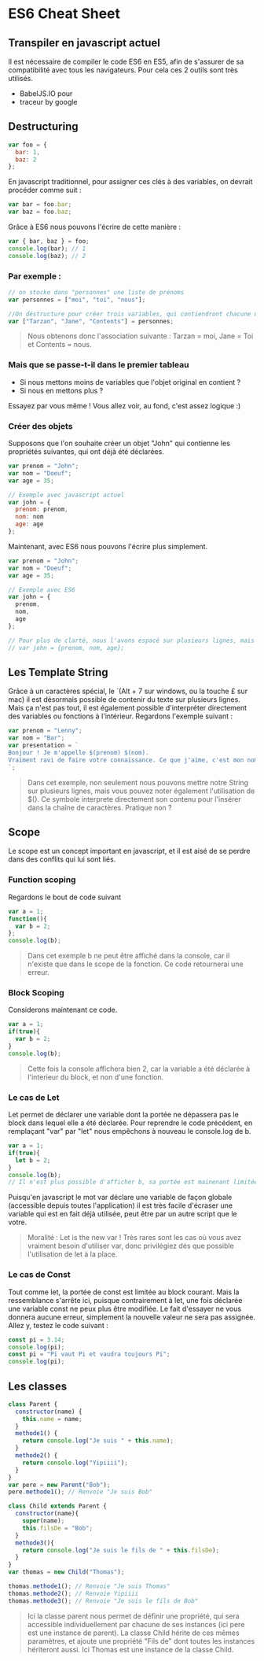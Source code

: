 # ES6 Cheat Sheet
## Transpiler en javascript actuel

Il est nécessaire de compiler le code ES6 en ES5, afin de s'assurer de sa compatibilité avec tous les navigateurs. Pour cela ces 2 outils sont très utilisés.

* BabelJS.IO pour
* traceur by google

## Destructuring
```javascript
var foo = {
  bar: 1,
  baz: 2
};
```
En javascript traditionnel, pour assigner ces clés à des variables, on devrait procéder comme suit :
```javascript
var bar = foo.bar;
var baz = foo.baz;
```
Grâce à ES6 nous pouvons l'écrire de cette manière :
```javascript
var { bar, baz } = foo;
console.log(bar); // 1
console.log(baz); // 2
```

### Par exemple :
```javascript
// on stocke dans "personnes" une liste de prénoms
var personnes = ["moi", "toi", "nous"];

//On déstructure pour créer trois variables, qui contiendront chacune un élément du tableau.
var ["Tarzan", "Jane", "Contents"] = personnes;
```
> Nous obtenons donc l'association suivante : Tarzan = moi, Jane = Toi et Contents = nous.

### Mais que se passe-t-il dans le premier tableau
* Si nous mettons moins de variables que l'objet original en contient ?
* Si nous en mettons plus ?

Essayez par vous même ! Vous allez voir, au fond, c'est assez logique :)
### Créer des objets
Supposons que l'on souhaite créer un objet "John" qui contienne les propriétés suivantes, qui ont déjà été déclarées.
```javascript
var prenom = "John";
var nom = "Doeuf";
var age = 35;

// Exemple avec javascript actuel
var john = {
  prenom: prenom,
  nom: nom
  age: age
};
```
Maintenant, avec ES6 nous pouvons l'écrire plus simplement.
```javascript
var prenom = "John";
var nom = "Doeuf";
var age = 35;

// Exemple avec ES6
var john = {
  prenom,
  nom,
  age
};

// Pour plus de clarté, nous l'avons espacé sur plusieurs lignes, mais nous aurions tout aussi bien pû écrire
// var john = {prenom, nom, age};
```
## Les Template String
Grâce à un caractères spécial, le `(Alt + 7 sur windows, ou la touche £ sur mac) il est désormais possible de contenir du texte sur plusieurs lignes. Mais ça n'est pas tout, il est également possible d'interpréter directement des variables ou fonctions à l'intérieur.
Regardons l'exemple suivant :
```javascript
var prenom = "Lenny";
var nom = "Bar";
var presentation = `
Bonjour ! Je m'appelle $(prenom) $(nom).
Vraiment ravi de faire votre connaissance. Ce que j'aime, c'est mon nom :)
`;
```
> Dans cet exemple, non seulement nous pouvons mettre notre String sur plusieurs lignes, mais vous pouvez noter également l'utilisation de $(). Ce symbole interprete directement son contenu pour l'insérer dans la chaîne de caractères. Pratique non ?

## Scope
Le scope est un concept important en javascript, et il est aisé de se perdre dans des conflits qui lui sont liés.
### Function scoping
Regardons le bout de code suivant
```javascript
var a = 1;
function(){
  var b = 2;
};
console.log(b);
```
> Dans cet exemple b ne peut être affiché dans la console, car il n'existe que dans le scope de la fonction. Ce code retournerai une erreur.

### Block Scoping
Considerons maintenant ce code.
```javascript
var a = 1;
if(true){
  var b = 2;
}
console.log(b);
```
> Cette fois la console affichera bien 2, car la variable a été déclarée à l'interieur du block, et non d'une fonction.

### Le cas de Let
Let permet de déclarer une variable dont la portée ne dépassera pas le block dans lequel elle a été déclarée.
Pour reprendre le code précédent, en remplaçant "var" par "let" nous empêchons à nouveau le console.log de b.
```javascript
var a = 1;
if(true){
  let b = 2;
}
console.log(b);
// Il n'est plus possible d'afficher b, sa portée est mainenant limitée au bloc auquel elle appartient (ce qui suit le if()
```
Puisqu'en javascript le mot var déclare une variable de façon globale (accessible depuis toutes l'application) il est très facile d'écraser une variable qui est en fait déjà utilisée, peut être par un autre script que le votre.
> Moralité : Let is the new var ! Très rares sont les cas où vous avez vraiment besoin d'utiliser var, donc privilégiez dés que possible l'utilisation de let à la place.

### Le cas de Const
Tout comme let, la portée de const est limitée au block courant. Mais la ressemblance s'arrête ici, puisque contrairement à let, une fois déclarée une variable const ne peux plus être modifiée. Le fait d'essayer ne vous donnera aucune erreur, simplement la nouvelle valeur ne sera pas assignée.
Allez y, testez le code suivant :
```javascript
const pi = 3.14;
console.log(pi);
const pi = "Pi vaut Pi et vaudra toujours Pi";
console.log(pi);
```
## Les classes
```javascript
class Parent {
  constructor(name) {
    this.name = name;
  }
  methode1() {
    return console.log("Je suis " + this.name);
  }
  methode2() {
    return console.log("Yipiiii");
  }
}
var pere = new Parent("Bob");
pere.methode1(); // Renvoie "Je suis Bob"

class Child extends Parent {
  constructor(name){
    super(name);
    this.filsDe = "Bob";
  }
  methode3(){
    return console.log("Je suis le fils de " + this.filsDe);
  }
}
var thomas = new Child("Thomas");

thomas.methode1(); // Renvoie "Je suis Thomas"
thomas.methode2(); // Renvoie Yipiiii
thomas.methode3(); // Renvoie "Je suis le fils de Bob"

```
> Ici la classe parent nous permet de définir une propriété, qui sera accessible individuellement par chacune de ses instances (ici pere est une instance de parent). La classe Child hérite de ces mêmes paramètres, et ajoute une propriété "Fils de" dont toutes les instances hériteront aussi. Ici Thomas est une instance de la classe Child.
